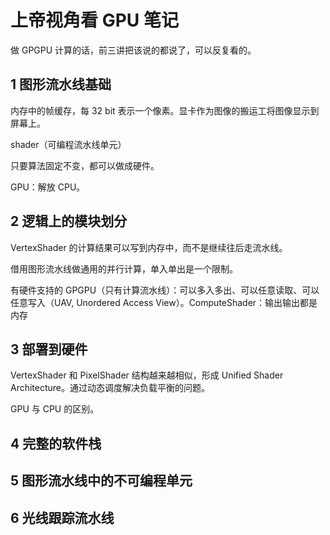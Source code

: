 # 上帝视角看 GPU 笔记

做 GPGPU 计算的话，前三讲把该说的都说了，可以反复看的。

## 1 图形流水线基础

内存中的帧缓存，每 32 bit 表示一个像素。显卡作为图像的搬运工将图像显示到屏幕上。

shader（可编程流水线单元）

只要算法固定不变，都可以做成硬件。

GPU：解放 CPU。

## 2 逻辑上的模块划分

VertexShader 的计算结果可以写到内存中，而不是继续往后走流水线。

借用图形流水线做通用的并行计算，单入单出是一个限制。

有硬件支持的 GPGPU（只有计算流水线）：可以多入多出、可以任意读取、可以任意写入（UAV, Unordered Access View）。ComputeShader：输出输出都是内存

## 3 部署到硬件

VertexShader 和 PixelShader 结构越来越相似，形成 Unified Shader Architecture。通过动态调度解决负载平衡的问题。

GPU 与 CPU 的区别。

## 4 完整的软件栈

## 5 图形流水线中的不可编程单元

## 6 光线跟踪流水线
